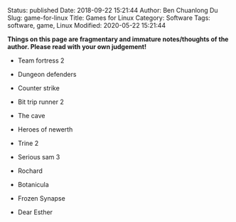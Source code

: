Status: published
Date: 2018-09-22 15:21:44
Author: Ben Chuanlong Du
Slug: game-for-linux
Title: Games for Linux
Category: Software
Tags: software, game, Linux
Modified: 2020-05-22 15:21:44

**Things on this page are fragmentary and immature notes/thoughts of the author. Please read with your own judgement!**

- Team fortress 2

- Dungeon defenders

- Counter strike

- Bit trip runner 2

- The cave

- Heroes of newerth

- Trine 2

- Serious sam 3

- Rochard

- Botanicula

- Frozen Synapse

- Dear Esther

